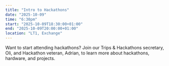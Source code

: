 ```yaml
---
title: "Intro to Hackathons"
date: "2025-10-09"
time: "6:30pm"
start: "2025-10-09T18:30:00+01:00"
end: "2025-10-09T20:00:00+01:00"
location: "LT1, Exchange"
---
```


Want to start attending hackathons? Join our Trips & Hackathons secretary, Oli, and Hackathon veteran, Adrian, to learn more about hackathons, hardware, and projects.
